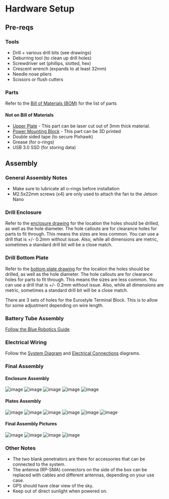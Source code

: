 
# Hardware Setup

## Pre-reqs
### Tools
- Drill + various drill bits (see drawings)
- Deburring tool (to clean up drill holes)
- Screwdriver set (phillips, slotted, hex)
- Crescent wrench (expands to at least 32mm)
- Needle nose pliers
- Scissors or flush cutters

### Parts
Refer to the [Bill of Materials (BOM)](bill_of_materials.pdf) for the list of parts

#### Not on Bill of Materials
- [Upper Plate](upper_plate/) - This part can be laser cut out of 3mm thick material.
- [Power Mounting Block](power_mounting_block/) - This part can be 3D printed
- Double sided tape (to secure Pixhawk)
- Grease (for o-rings)
- USB 3.0 SSD (for storing data)

## Assembly

### General Assembly Notes
- Make sure to lubricate all o-rings before installation
- M2.5x22mm screws (x4) are only used to attach the fan to the Jetson Nano

### Drill Enclosure
Refer to the [enclosure drawing](enclosure/DRW-0023-01_PTS-25340-C_with_holes.pdf) for the location the holes should be drilled, as well as the hole diameter. The hole callouts are for clearance holes for parts to fit through. This means the sizes are less common. You can use a drill that is +/- 0.2mm without issue. Also, while all dimensions are metric, sometimes a standard drill bit will be a close match.

### Drill Bottom Plate
Refer to the [bottom plate drawing](lower_plate/DRW-0019-01_PTV-25340_with_holes.pdf) for the location the holes should be drilled, as well as the hole diameter. The hole callouts are for clearance holes for parts to fit through. This means the sizes are less common. You can use a drill that is +/- 0.2mm without issue. Also, while all dimensions are metric, sometimes a standard drill bit will be a close match.

There are 3 sets of holes for the Eurostyle Terminal Block. This is to allow for some adjustment depending on wire length.

### Battery Tube Assembly
[Follow the Blue Robotics Guide](https://bluerobotics.com/learn/watertight-enclosure-assembly-guide/)

### Electrical Wiring
Follow the [System Diagram](system_diagram.pdf) and [Electrical Connections](electrical_connections.pdf) diagrams.

### Final Assembly
#### Enclosure Assembly
![image](./images/cad_iso_box.png)
![image](./images/cad_top_box_no_lid.png)
![image](./images/cad_front_box.png)
![image](./images/cad_left_box.png)
![image](./images/cad_back_box.png)

#### Plates Assembly
![image](./images/cad_iso_plate.png)
![image](./images/cad_front_plates.png)
![image](./images/cad_left_plates.png)
![image](./images/cad_back_plates.png)
![image](./images/cad_right_plates.png)
![image](./images/cad_top_plates.png)

#### Final Assembly Pictures
![image](./images/final_system_1.PNG)
![image](./images/final_system_2.PNG)
![image](./images/final_system_3.PNG)
![image](./images/final_system_4.png)

### Other Notes
- The two blank penetrators are there for accessories that can be connected to the system.
- The antenna (RP-SMA) connectors on the side of the box can be replaced with cables and different antennas, depending on your use case.
- GPS should have clear view of the sky.
- Keep out of direct sunlight when powered on.
